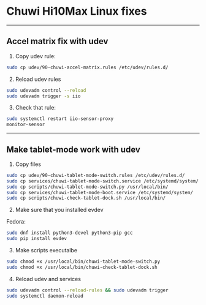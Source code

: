 # Chuwi Hi10Max Linux fixes

---

## Accel matrix fix with udev

1. Copy udev rule:

```bash
sudo cp udev/90-chuwi-accel-matrix.rules /etc/udev/rules.d/
```

2. Reload udev rules

```bash
sudo udevadm control --reload
sudo udevadm trigger -s iio
```

3. Check that rule: 

```bash 
sudo systemctl restart iio-sensor-proxy
monitor-sensor
```
---

## Make tablet-mode work with udev

1. Copy files

```bash
sudo cp udev/90-chuwi-tablet-mode-switch.rules /etc/udev/rules.d/
sudo cp services/chuwi-tablet-mode-switch.service /etc/systemd/system/
sudo cp scripts/chuwi-tablet-mode-switch.py /usr/local/bin/
sudo cp services/chuwi-tablet-mode-boot.service /etc/systemd/system/
sudo cp scripts/chuwi-check-tablet-dock.sh /usr/local/bin/
```

2. Make sure that you installed evdev

Fedora: 
```bash
sudo dnf install python3-devel python3-pip gcc
sudo pip install evdev
```

3. Make scripts executalbe

```bash
sudo chmod +x /usr/local/bin/chuwi-tablet-mode-switch.py
sudo chmod +x /usr/local/bin/chuwi-check-tablet-dock.sh 
```

4. Reload udev and services

```bash
sudo udevadm control --reload-rules && sudo udevadm trigger
sudo systemctl daemon-reload
```
